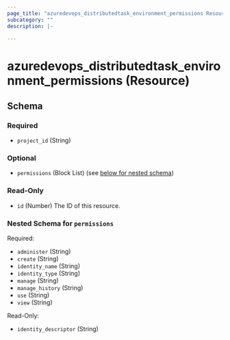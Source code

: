 ```yaml
---
page_title: "azuredevops_distributedtask_environment_permissions Resource - azuredevops"
subcategory: ""
description: |-
  
---
```


# azuredevops_distributedtask_environment_permissions (Resource)



<!-- schema generated by tfplugindocs -->
## Schema

### Required

- `project_id` (String)

### Optional

- `permissions` (Block List) (see [below for nested schema](#nestedblock--permissions))

### Read-Only

- `id` (Number) The ID of this resource.

<a id="nestedblock--permissions"></a>
### Nested Schema for `permissions`

Required:

- `administer` (String)
- `create` (String)
- `identity_name` (String)
- `identity_type` (String)
- `manage` (String)
- `manage_history` (String)
- `use` (String)
- `view` (String)

Read-Only:

- `identity_descriptor` (String)
